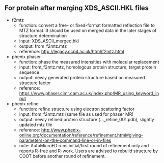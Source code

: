 ## For protein after merging XDS_ASCII.HKL files
   - f2mtz
      - function: convert a free- or fixed-format formatted reflection file to MTZ format. It should be used on merged data in the later stages of structure determination
      - input: XDS_ASCII_merged.hkl
      - output: from_f2mtz.mtz
      - reference: http://legacy.ccp4.ac.uk/html/f2mtz.html 
   - phenix.phaser
      - function: phase the measured intensities with molecular replacement
      - input: from_f2mtz.mtz, homologous protein structure, target protein sequence
      - output: newly generated protein structure based on measured structure factor
      - reference: https://www.phaser.cimr.cam.ac.uk/index.php/MR_using_keyword_input
   - phenix.refine
      - function: refine structure using electron scattering factor
      - input: from_f2mtz.mtz (same file as used for phaser MR)
      - output: newly refined protein structure (..._refine_001.pdb), slightly updated mtz file
      - reference: http://www.phenix-online.org/documentation/reference/refinement.html#giving-parameters-on-the-command-line-or-in-files
      - note: AutoMicroED runs initial/first round of refinement only and reports R-free and R-work. Users are advised to rebuild structure by COOT before another round of refinement.
